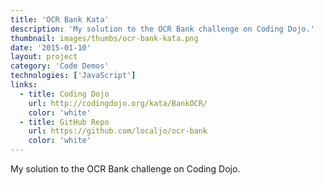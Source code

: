 ```yaml
---
title: 'OCR Bank Kata'
description: 'My solution to the OCR Bank challenge on Coding Dojo.'
thumbnail: images/thumbs/ocr-bank-kata.png
date: '2015-01-10'
layout: project
category: 'Code Demos'
technologies: ['JavaScript']
links:
  - title: Coding Dojo
    url: http://codingdojo.org/kata/BankOCR/
    color: 'white'
  - title: GitHub Repo
    url: https://github.com/localjo/ocr-bank
    color: 'white'
---
```


My solution to the OCR Bank challenge on Coding Dojo.
